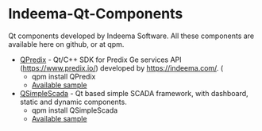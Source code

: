 # Indeema-Qt-Components
Qt components developed by Indeema Software. All these components are available here on github, or at qpm.

- [QPredix](https://github.com/IndeemaSoftware/QPredix) - Qt/C++ SDK for Predix Ge services API (https://www.predix.io/) developed by https://indeema.com/. (
  - qpm install QPredix
  - [Available sample](https://github.com/IndeemaSoftware/QPredixSample)
- [QSimpleScada](https://github.com/IndeemaSoftware/QSimpleScada) - Qt based simple SCADA framework, with dashboard, static and dynamic components.
  - qpm install QSimpleScada
  - [Available sample](https://github.com/IndeemaSoftware/QSimpleScadaSample)

